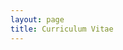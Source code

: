 ```yaml
---
layout: page
title: Curriculum Vitae
---
```


<a href="eaperkowski.github.io/pdfs/CV_8-14-2020.pdf" class="image fit"><img alt=""></a>
